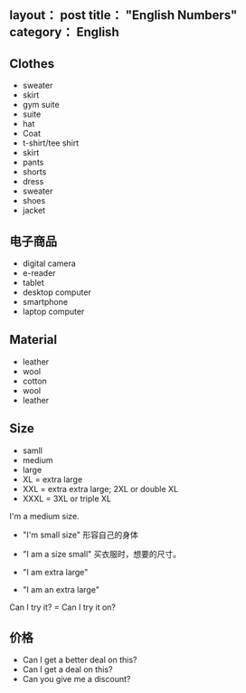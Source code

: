 layout： post
title： "English Numbers"
category： English
---

## Clothes

- sweater
- skirt
- gym suite
- suite
- hat
- Coat
- t-shirt/tee shirt
- skirt
- pants
- shorts
- dress
- sweater
- shoes
- jacket


## 电子商品

- digital camera
- e-reader
- tablet
- desktop computer
- smartphone
- laptop computer

## Material

- leather
- wool
- cotton
- wool
- leather

## Size

- samll
- medium
- large
- XL = extra large
- XXL = extra extra large; 2XL or double XL
- XXXL = 3XL or triple XL

I'm a medium size.

- "I'm small size" 形容自己的身体
- "I am a size small" 买衣服时，想要的尺寸。

- "I am extra large" 
- "I am an extra large"

Can I try it? = Can I try it on?

## 价格

- Can I get a better deal on this?
- Can I get a deal on this?
- Can you give me a discount?

